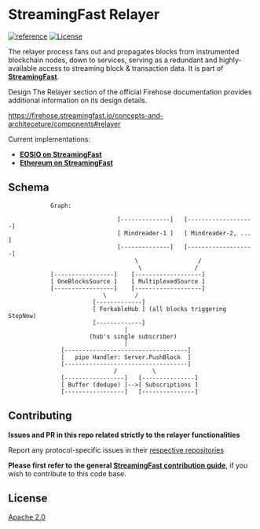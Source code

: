 # StreamingFast Relayer

[![reference](https://img.shields.io/badge/godoc-reference-5272B4.svg?style=flat-square)](https://pkg.go.dev/github.com/streamingfast/firehose-core/relayer)
[![License](https://img.shields.io/badge/License-Apache%202.0-blue.svg)](https://opensource.org/licenses/Apache-2.0)

The relayer process fans out and propagates blocks from instrumented
blockchain nodes, down to services, serving as a redundant and
highly-available access to streaming block & transaction data.
It is part of **[StreamingFast](https://github.com/streamingfast/streamingfast)**.

Design
The Relayer section of the official Firehose documentation provides additional information on its design details.

https://firehose.streamingfast.io/concepts-and-architeceture/components#relayer

Current implementations:

* [**EOSIO on StreamingFast**](https://github.com/streamingfast/sf-eosio)
* [**Ethereum on StreamingFast**](https://github.com/streamingfast/sf-ethereum)


## Schema

```
			Graph:

		                       [--------------]   [-------------------]
		                       [ Mindreader-1 ]   [ Mindreader-2, ... ]
		                       [--------------]   [-------------------]
		                            \                 /
		                             \               /
		    [-----------------]    [-------------------]
		    [ OneBlocksSource ]    [ MultiplexedSource ]
		    [-----------------]    [-------------------]
		                   \        /
					    [-------------]
					    [ ForkableHub ] (all blocks triggering StepNew)
					    [-------------]
                                 |
                       (hub's single subscriber)
				                 |
 		       [-----------------------------------]
 		       [   pipe Handler: Server.PushBlock  ]
 		       [-----------------------------------]
	                          /          \
		       [-----------------]   [---------------]
		       [ Buffer (dedupe) ]-->[ Subscriptions ]
		       [-----------------]   [---------------]

```

## Contributing

**Issues and PR in this repo related strictly to the relayer functionalities**

Report any protocol-specific issues in their
[respective repositories](https://github.com/streamingfast/streamingfast#protocols)

**Please first refer to the general
[StreamingFast contribution guide](https://github.com/streamingfast/streamingfast/blob/master/CONTRIBUTING.md)**,
if you wish to contribute to this code base.


## License

[Apache 2.0](LICENSE)
